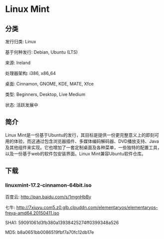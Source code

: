 # Linux Mint

## 分类

发行归类: Linux

基于何种发行: Debian, Ubuntu (LTS)

来源: Ireland

处理器架构: i386, x86_64

桌面: Cinnamon, GNOME, KDE, MATE, Xfce

类型: Beginners, Desktop, Live Medium

状态: 活跃发展中

## 简介

Linux Mint是一份基于Ubuntu的发行，其目标是提供一份更完整意义上的即刻可用的体验，而这通过包含浏览器插件、多媒体编码解码器、DVD播放支持、Java及其他组件来实现。它也增加了一套定制桌面及各种菜单，一些独特的配置工具，以及一份基于web的软件包安装界面。Linux Mint兼容Ubuntu软件仓库。

## 下载

### linuxmint-17.2-cinnamon-64bit.iso

百度云: http://pan.baidu.com/s/1mgnHbBy

七牛: http://7xjuyu.com5.z0.glb.clouddn.com/elementaryos/elementaryos-freya-amd64.20150411.iso

SHA1: 59091061d3fb380a13938425274ff0399348a526

MD5: b8a0651bb0086519fbf7a70fc12db17e
